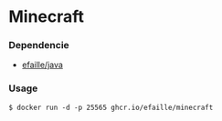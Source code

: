 # Minecraft

### Dependencie

- [efaille/java]

### Usage

```
$ docker run -d -p 25565 ghcr.io/efaille/minecraft
```

[efaille/java]: //github.com/efaille/dockerfiles/tree/master/java
